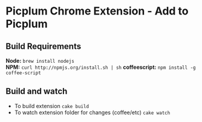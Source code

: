 # Picplum Chrome Extension - Add to Picplum 

## Build Requirements

**Node:** `brew install nodejs`  
**NPM:** `curl http://npmjs.org/install.sh | sh`
**coffeescript:** `npm install -g coffee-script`  

## Build and watch

- To build extension `cake build`
- To watch extension folder for changes (coffee/etc) `cake watch`

